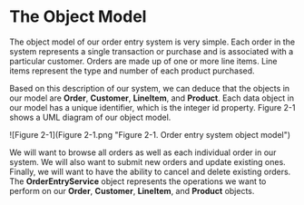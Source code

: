 # The Object Model


The object model of our order entry system is very simple. Each order in the system represents a single transaction or purchase and is associated with a particular customer. Orders are made up of one or more line items. Line items represent the type and number of each product purchased.



Based on this description of our system, we can deduce that the objects in our model are **Order**, **Customer**, **LineItem**, and **Product**. Each data object in our model has a unique identifier, which is the integer id property. Figure 2-1 shows a UML diagram of our object model.

![Figure 2-1](Figure 2-1.png "Figure 2-1. Order entry system object model")



We will want to browse all orders as well as each individual order in our system. We will also want to submit new orders and update existing ones. Finally, we will want to have the ability to cancel and delete existing orders. The **OrderEntryService** object represents the operations we want to perform on our **Order**, **Customer**, **LineItem**, and **Product** objects.